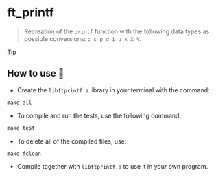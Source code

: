 # ft_printf

> Recreation of the `printf` function with the following data types as possible conversions: `c s p d i u x X %`.

> [!TIP]
> ## How to use 🚨

- Create the `libftprintf.a` library in your terminal with the command:
``` Makefile
make all
```
- To compile and run the tests, use the following command:
``` Makefile
make test
```
- To delete all of the compiled files, use:
``` Makefile
make fclean
```
- Compile together with `libftprintf.a` to use it in your own program.
